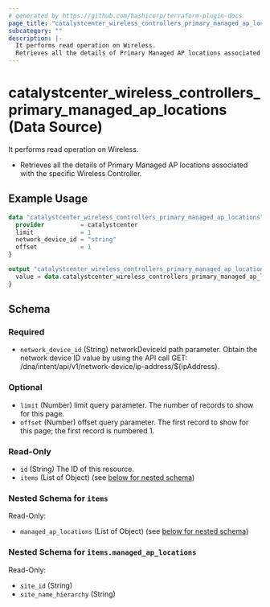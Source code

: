```yaml
---
# generated by https://github.com/hashicorp/terraform-plugin-docs
page_title: "catalystcenter_wireless_controllers_primary_managed_ap_locations Data Source - terraform-provider-catalystcenter"
subcategory: ""
description: |-
  It performs read operation on Wireless.
  Retrieves all the details of Primary Managed AP locations associated with the specific Wireless Controller.
---
```


# catalystcenter_wireless_controllers_primary_managed_ap_locations (Data Source)

It performs read operation on Wireless.

- Retrieves all the details of Primary Managed AP locations associated with the specific Wireless Controller.

## Example Usage

```terraform
data "catalystcenter_wireless_controllers_primary_managed_ap_locations" "example" {
  provider          = catalystcenter
  limit             = 1
  network_device_id = "string"
  offset            = 1
}

output "catalystcenter_wireless_controllers_primary_managed_ap_locations_example" {
  value = data.catalystcenter_wireless_controllers_primary_managed_ap_locations.example.items
}
```

<!-- schema generated by tfplugindocs -->
## Schema

### Required

- `network_device_id` (String) networkDeviceId path parameter. Obtain the network device ID value by using the API call GET: /dna/intent/api/v1/network-device/ip-address/${ipAddress}.

### Optional

- `limit` (Number) limit query parameter. The number of records to show for this page.
- `offset` (Number) offset query parameter. The first record to show for this page; the first record is numbered 1.

### Read-Only

- `id` (String) The ID of this resource.
- `items` (List of Object) (see [below for nested schema](#nestedatt--items))

<a id="nestedatt--items"></a>
### Nested Schema for `items`

Read-Only:

- `managed_ap_locations` (List of Object) (see [below for nested schema](#nestedobjatt--items--managed_ap_locations))

<a id="nestedobjatt--items--managed_ap_locations"></a>
### Nested Schema for `items.managed_ap_locations`

Read-Only:

- `site_id` (String)
- `site_name_hierarchy` (String)
